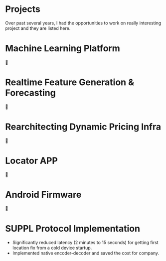# Projects

Over past several years, I had the opportunities to work on really interesting project and they are listed here.

# Machine Learning Platform

:construction:

# Realtime Feature Generation & Forecasting

:construction:

# Rearchitecting Dynamic Pricing Infra

:construction:

# Locator APP

:construction:

# Android Firmware

:construction:

# SUPPL Protocol Implementation

- Significantly reduced latency (2 minutes to 15 seconds) for getting first location fix from a cold device startup.
- Implemented native encoder-decoder and saved the cost for company.
